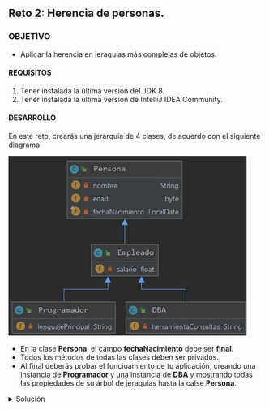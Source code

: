 ## Reto 2: Herencia de personas.

### OBJETIVO 

- Aplicar la herencia en jeraquías más complejas de objetos.

#### REQUISITOS 

1. Tener instalada la última versión del JDK 8.
2. Tener instalada la última versión de IntelliJ IDEA Community.


#### DESARROLLO

En este reto, crearás una jerarquía de 4 clases, de acuerdo con el siguiente diagrama.

![imagen](img/img_01.jpg)

- En la clase **Persona**, el campo **fechaNacimiento** debe ser **final**.
- Todos los métodos de todas las clases deben ser privados.
- Al final deberás probar el funcioamiento de tu aplicación, creando una instancia de **Programador** y una instancia de **DBA** y mostrando todas las propiedades de su árbol de jeraquías hasta la calse **Persona**. 

<details>
	<summary>Solución</summary>
	
1. En el IDE IntelliJ IDEA, crea un nuevo proyecto llamado **HerenciaPersonas**.

2. Dentro del proyecto crea un nuevo paquete llamado **org.bedu.java.jse.basico.sesion5.reto2**.

3. Dentro del paquete anterior crea una nueva clase llamada **HerenciaPersonas** y dentro de esta un método **main**.

4. Crea una primera clase **Persona** con los siguientes atributos, junto con sus correspondientes **getters** y **setters**. Recuerda que **fechaNacimiento** debe ser `final`, y por lo tanto no se proporcionará un *setter* para este atributo:

```java
public class Persona {
    private String nombre;
    private byte edad;
    private final LocalDate fechaNacimiento;
}
```

5. Agrega un constructor que reciba como parámetros todos los campos de `Persona`:

```java
    public Persona(String nombre, byte edad, LocalDate fechaNacimiento) {
        this.nombre = nombre;
        this.edad = edad;
        this.fechaNacimiento = fechaNacimiento;
    }
```

6. Ahora, crea una clase **Empleado** que extienda de **Persona** y tenga el atributo de **salario**, con sus correspondientes *getters* y *setters*:

```java
public class Empleado extends Persona {
    private float salario;
}
```

7. Crea un constructor que reciba todos los atributos de **Persona** y **Empleado**, y establezca los valores de las variables correspondientes:

```java
    public Empleado(String nombre, byte edad, LocalDate fechaNacimiento, float salario) {
        super(nombre, edad, fechaNacimiento);
        this.salario = salario;
    }
```

8. Crea una clase **Programador** que extienda de **Empleado** y tenga **lenguajePrincipal** como atributo, junto con sus correspondientes *getters*, *setters* y *constructor*.

```java
public class Programador extends Empleado {
    private String lenguajePrincipal;

    public Programador(String nombre, byte edad, LocalDate fechaNacimiento, float salario, String lenguajePrincipal) {
        super(nombre, edad, fechaNacimiento, salario);
        this.lenguajePrincipal = lenguajePrincipal;
    }
}
```

9. Para terminar con la jerarquía de clases, crea una clase **DBA** que extienda de **Empleado** y tenga **herramientaConsultas** como atributo, junto con sus correspondientes *getters*, *setters* y *constructor*.

```java
public class DBA extends Empleado {
    private String herramientaConsultas;

    public DBA(String nombre, byte edad, LocalDate fechaNacimiento, float salario, String herramientaConsultas) {
        super(nombre, edad, fechaNacimiento, salario);
        this.herramientaConsultas = herramientaConsultas;
    }
}
```

10. Ahora, en el método **main** crea una instancia de **Programador** y una instancia de **DBA** de inicializalas con los valores de tu preferencia.

```java
        Programador p = new Programador("Ben", (byte)37, LocalDate.of(1982, Month.APRIL, 4), 77435F, "Java");
        DBA d = new DBA("Jack", (byte)28, LocalDate.of(1993, Month.JANUARY, 21), 45000F, "My SQL");
```

11. Para terminar, imprime todos los valores de cada uno de los objetos para comprobar que los valores se establecieron de la forma correcta:

```java
        System.out.println("\n====Datos del programador====");

        System.out.println("Nombre: " + p.getNombre());
        System.out.println("Edad: " + p.getEdad());
        System.out.println("Fecha nacimiento: " + p.getFechaNacimiento());
        System.out.println("Salario: " + p.getSalario());
        System.out.println("Lenguaje: " + p.getLenguajePrincipal());

        System.out.println("\n====Datos del DBA====");
        System.out.println("Nombre: " + d.getNombre());
        System.out.println("Edad: " + d.getEdad());
        System.out.println("Fecha nacimiento: " + d.getFechaNacimiento());
        System.out.println("Salario: " + d.getSalario());
        System.out.println("Herramiena: " + d.getHerramientaConsultas());
```

![imagen](img/img_02.jpg)


</details> 



